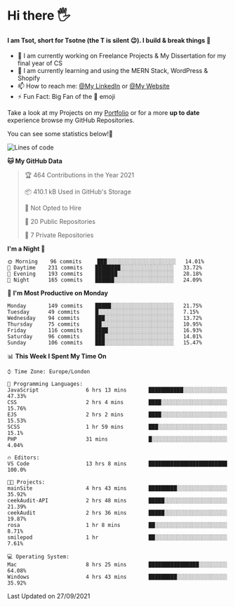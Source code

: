 # Hi there :raised_hand_with_fingers_splayed:
#### I am Tsot, short for Tsotne (the T is silent :wink:). I build & break things :space_invader:
- :telescope: I am currently working on Freelance Projects & My Dissertation for my final year of CS
- :seedling: I am currently learning and using the MERN Stack, WordPress & Shopify
- :mailbox: How to reach me: [@My LinkedIn](https://www.linkedin.com/in/tsotne-gvadzabia/) or [@My Website](https://tsotnegvadzabia.me/contact)
- :zap: Fun Fact: Big Fan of the :space_invader: emoji

Take a look at my Projects on my [Portfolio](https://tsotne.co.uk/) or for a more **up to date** experience browse my GitHub Repositories.

You can see some statistics below!:space_invader:
<!--START_SECTION:waka-->
![Lines of code](https://img.shields.io/badge/From%20Hello%20World%20I%27ve%20Written-3.5%20million%20lines%20of%20code-blue)

**🐱 My GitHub Data** 

> 🏆 464 Contributions in the Year 2021
 > 
> 📦 410.1 kB Used in GitHub's Storage 
 > 
> 🚫 Not Opted to Hire
 > 
> 📜 20 Public Repositories 
 > 
> 🔑 7 Private Repositories  
 > 
**I'm a Night 🦉** 

```text
🌞 Morning    96 commits     ███░░░░░░░░░░░░░░░░░░░░░░   14.01% 
🌆 Daytime    231 commits    ████████░░░░░░░░░░░░░░░░░   33.72% 
🌃 Evening    193 commits    ███████░░░░░░░░░░░░░░░░░░   28.18% 
🌙 Night      165 commits    ██████░░░░░░░░░░░░░░░░░░░   24.09%

```
📅 **I'm Most Productive on Monday** 

```text
Monday       149 commits    █████░░░░░░░░░░░░░░░░░░░░   21.75% 
Tuesday      49 commits     █░░░░░░░░░░░░░░░░░░░░░░░░   7.15% 
Wednesday    94 commits     ███░░░░░░░░░░░░░░░░░░░░░░   13.72% 
Thursday     75 commits     ██░░░░░░░░░░░░░░░░░░░░░░░   10.95% 
Friday       116 commits    ████░░░░░░░░░░░░░░░░░░░░░   16.93% 
Saturday     96 commits     ███░░░░░░░░░░░░░░░░░░░░░░   14.01% 
Sunday       106 commits    ███░░░░░░░░░░░░░░░░░░░░░░   15.47%

```


📊 **This Week I Spent My Time On** 

```text
⌚︎ Time Zone: Europe/London

💬 Programming Languages: 
JavaScript               6 hrs 13 mins       ███████████░░░░░░░░░░░░░░   47.33% 
CSS                      2 hrs 4 mins        ████░░░░░░░░░░░░░░░░░░░░░   15.76% 
EJS                      2 hrs 2 mins        ████░░░░░░░░░░░░░░░░░░░░░   15.53% 
SCSS                     1 hr 59 mins        ███░░░░░░░░░░░░░░░░░░░░░░   15.1% 
PHP                      31 mins             █░░░░░░░░░░░░░░░░░░░░░░░░   4.04%

🔥 Editors: 
VS Code                  13 hrs 8 mins       █████████████████████████   100.0%

🐱‍💻 Projects: 
mainSite                 4 hrs 43 mins       █████████░░░░░░░░░░░░░░░░   35.92% 
ceekAudit-API            2 hrs 48 mins       █████░░░░░░░░░░░░░░░░░░░░   21.39% 
ceekAudit                2 hrs 36 mins       █████░░░░░░░░░░░░░░░░░░░░   19.87% 
rosa                     1 hr 8 mins         ██░░░░░░░░░░░░░░░░░░░░░░░   8.71% 
smilepod                 1 hr                ██░░░░░░░░░░░░░░░░░░░░░░░   7.61%

💻 Operating System: 
Mac                      8 hrs 25 mins       ████████████████░░░░░░░░░   64.08% 
Windows                  4 hrs 43 mins       █████████░░░░░░░░░░░░░░░░   35.92%

```


 Last Updated on 27/09/2021
<!--END_SECTION:waka-->
